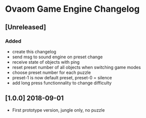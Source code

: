 # Ovaom Game Engine Changelog

## [Unreleased]
### Added
- create this changelog
- send msg to sound engine on preset change
- receive state of objects with ping
- reset preset number of all objects when switching game modes
- choose preset number for each puzzle
- preset-1 is now default preset, preset-0 = silence
- add long press functionnality to change difficulty

## [1.0.0] 2018-09-01

- First prototype version, jungle only, no puzzle
